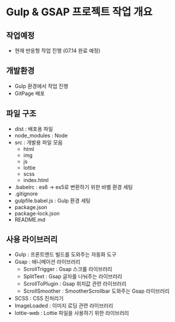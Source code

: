 # Gulp & GSAP 프로젝트 작업 개요

## 작업예정
- 현재 반응형 작업 진행 (07.14 완료 예정)

## 개발환경
- Gulp 환경에서 작업 진행
- GitPage 배포

## 파일 구조
- dist : 배포용 파일 
- node_modules : Node
- src : 개발용 파일 모음 
  - html 
  - img 
  - js
  - lottie
  - scss
  - index.html
- .babelrc : es6 -> es5로 변환하기 위한 바벨 환경 세팅
- .gitignore
- gulpfile.babel.js : Gulp 환경 세팅
- package.json
- package-lock.json
- README.md

## 사용 라이브러리 
- Gulp : 프론트앤드 빌드를 도와주는 자동화 도구 
- Gsap : 애니메이션 라이브러리
  - ScrollTrigger : Gsap 스크롤 라이브러리
  - SplitText : Gsap 글자를 나눠주는 라이브러리 
  - ScrollToPlugin : Gsap 위치값 관련 라이브러리
  - ScrollSmoother : SmootherScrollbar 도와주는 Gsap 라이브러리
- SCSS : CSS 진처리기
- ImageLoaded : 이미지 로딩 관련 라이브러리
- lottie-web : Lottie 파일을 사용하기 위한 라이브러리
